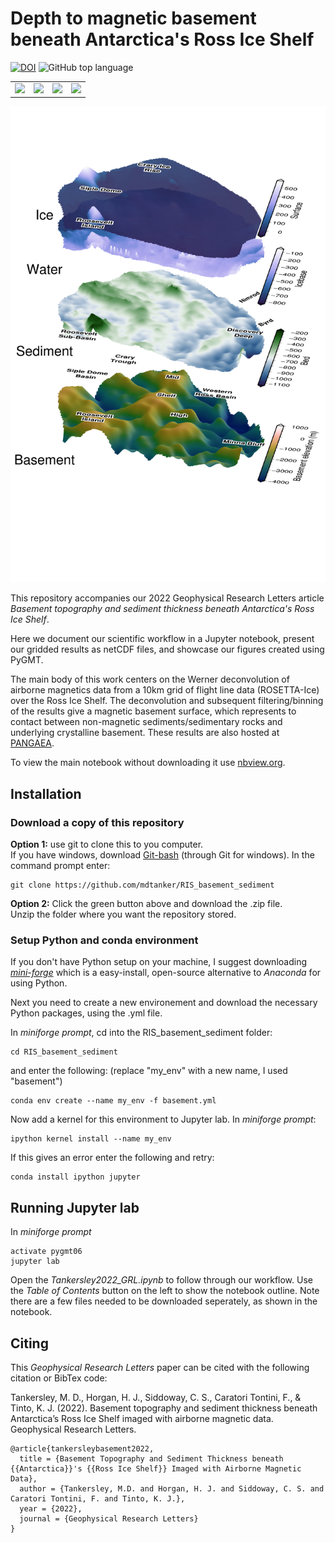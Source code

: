 # Depth to magnetic basement beneath Antarctica's Ross Ice Shelf  

[![DOI](https://zenodo.org/badge/DOI/10.5281/zenodo.6363912.svg)](https://doi.org/10.5281/zenodo.6363912)  ![GitHub top language](https://img.shields.io/github/languages/top/mdtanker/RIS_basement_sediment)  

<!-- <p align="center">
    <img src="https://github.com/mdtanker/readme_stuff/blob/main/ROSETTA.png" width=20%/>
    <img src="https://github.com/mdtanker/readme_stuff/blob/main/VUW.png" width=20%/>
    <img src="https://github.com/mdtanker/readme_stuff/blob/main/ANZ.png" width=20%/>
    <img src="https://github.com/mdtanker/readme_stuff/blob/main/GNS.png" width=20%/>
</p> -->

|   |   |   |   |
|:--:|---|---|:--:|
| <img width="200" src="https://github.com/mdtanker/readme_stuff/blob/main/ROSETTA.png"> | <img width="200" src="https://github.com/mdtanker/readme_stuff/blob/main/VUW.png"> | <img width="200" src="https://github.com/mdtanker/readme_stuff/blob/main/ANZ.png"> | <img width="200" src="https://github.com/mdtanker/readme_stuff/blob/main/GNS.png"> |

<p align="center">
    <img src="https://github.com/mdtanker/RIS_basement_sediment/blob/main/Figures/outputs/cover_fig.png" width="600">
</p> 

This repository accompanies our 2022 Geophysical Research Letters article *Basement topography and sediment thickness beneath Antarctica's Ross Ice Shelf*.

Here we document our scientific workflow in a Jupyter notebook, present our gridded results as netCDF files, and showcase our figures created using PyGMT.

The main body of this work centers on the Werner deconvolution of airborne magnetics data from a 10km grid of flight line data (ROSETTA-Ice) over the Ross Ice Shelf. The deconvolution and subsequent filtering/binning of the results give a magnetic basement surface, which represents to contact between non-magnetic sediments/sedimentary rocks and underlying crystalline basement. These results are also hosted at [PANGAEA](https://doi.pangaea.de/10.1594/PANGAEA.941238).

To view the main notebook without downloading it use [nbview.org](https://nbviewer.org/github/mdtanker/RIS_basement_sediment/blob/main/Tankersley2022_GRL.ipynb).

<!---[Basement Depths for Ross Ice Shelf](https://github.com/[username]/[reponame]/blob/[branch]/image.jpg?raw=true)--->

## Installation

### Download a copy of this repository
**Option 1:** use git to clone this to you computer.  
If you have windows, download [Git-bash](https://gitforwindows.org/) (through Git for windows). In the command prompt enter:

    git clone https://github.com/mdtanker/RIS_basement_sediment
  
**Option 2:** Click the green button above and download the .zip file.    
Unzip the folder where you want the repository stored.

### Setup Python and conda environment
If you don't have Python setup on your machine, I suggest downloading [*mini-forge*](https://github.com/conda-forge/miniforge) which is a easy-install, open-source alternative to *Anaconda* for using Python.

Next you need to create a new environement and download the necessary Python packages, using the .yml file.   

In *miniforge prompt*, cd into the RIS_basement_sediment folder:  

    cd RIS_basement_sediment
    
and enter the following: (replace "my_env" with a new name, I used "basement")

    conda env create --name my_env -f basement.yml

Now add a kernel for this environment to Jupyter lab. In *miniforge prompt*:

    ipython kernel install --name my_env

If this gives an error enter the following and retry:
	
	conda install ipython jupyter 
  
## Running Jupyter lab
In *miniforge prompt* 

    activate pygmt06
    jupyter lab
    
Open the *Tankersley2022_GRL.ipynb* to follow through our workflow. Use the *Table of Contents* button on the left to show the notebook outline. Note there are a few files needed to be downloaded seperately, as shown in the notebook.

## Citing
This *Geophysical Research Letters* paper can be cited with the following citation or BibTex code:

Tankersley, M. D., Horgan, H. J., Siddoway, C. S., Caratori Tontini, F., & Tinto, K. J. (2022). Basement topography and sediment thickness beneath Antarctica’s Ross Ice Shelf imaged with airborne magnetic data. Geophysical Research Letters.

    @article{tankersleybasement2022,
      title = {Basement Topography and Sediment Thickness beneath {{Antarctica}}'s {{Ross Ice Shelf}} Imaged with Airborne Magnetic Data},
      author = {Tankersley, M.D. and Horgan, H. J. and Siddoway, C. S. and Caratori Tontini, F. and Tinto, K. J.},
      year = {2022},
      journal = {Geophysical Research Letters}
    }
